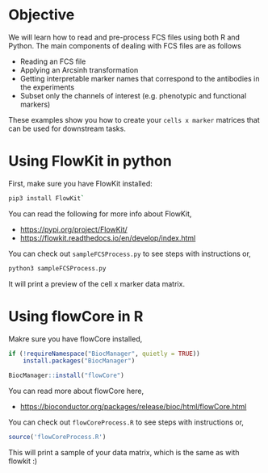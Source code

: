 # Objective

We will learn how to read and pre-process FCS files using both R and Python. The main components of dealing with FCS files are as follows
* Reading an FCS file
* Applying an Arcsinh transformation
* Getting interpretable marker names that correspond to the antibodies in the experiments
* Subset only the channels of interest (e.g. phenotypic and functional markers) 

These examples show you how to create your `cells x marker` matrices that can be used for downstream tasks.

# Using FlowKit in python

First, make sure you have FlowKit installed: 

```bash
pip3 install FlowKit` 
```

You can read the following for more info about FlowKit,
* https://pypi.org/project/FlowKit/
* https://flowkit.readthedocs.io/en/develop/index.html

You can check out `sampleFCSProcess.py` to see steps with instructions or,

```bash
python3 sampleFCSProcess.py
```

It will print a preview of the cell x marker data matrix.

# Using flowCore in R

Makre sure you have flowCore installed,

```R
if (!requireNamespace("BiocManager", quietly = TRUE))
    install.packages("BiocManager")

BiocManager::install("flowCore")
```

You can read more about flowCore here,

* https://bioconductor.org/packages/release/bioc/html/flowCore.html

You can check out  `flowCoreProcess.R` to see steps with instructions or,

```R
source('flowCoreProcess.R')
```

This will print a sample of your data matrix, which is the same as with flowkit :) 